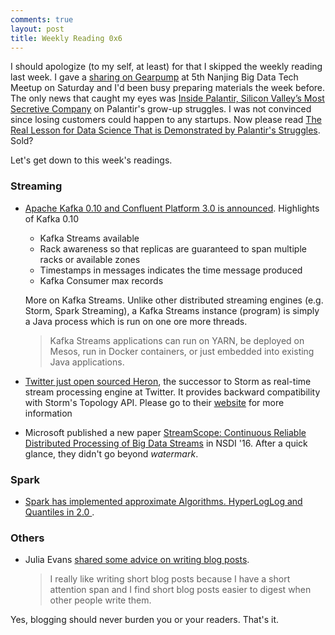 ```yaml
---
comments: true
layout: post
title: Weekly Reading 0x6
---
```


I should apologize (to my self, at least) for that I skipped the weekly reading last week. I gave a [sharing on Gearpump](http://www.slideshare.net/manuzhang/apache-gearpump-lightweight-runtime-streaming-engine) at 5th Nanjing Big Data Tech Meetup on Saturday and I'd been busy preparing materials the week before. The only news that caught my eyes was [Inside Palantir, Silicon Valley’s Most Secretive Company](https://www.buzzfeed.com/williamalden/inside-palantir-silicon-valleys-most-secretive-company?utm_term=.onev4ekN6#.ihn1Q23KP) on Palantir's grow-up struggles. I was not convinced since losing customers could happen to any startups. Now please read [The Real Lesson for Data Science That is Demonstrated by Palantir's Struggles](http://simplystatistics.org/2016/05/11/palantir-struggles/). Sold? 

Let's get down to this week's readings.  


### Streaming 

* [Apache Kafka 0.10 and Confluent Platform 3.0 is announced](http://www.confluent.io/blog/announcing-apache-kafka-0.10-and-confluent-platform-3.0). Highlights of Kafka 0.10
   - Kafka Streams available
   - Rack awareness so that replicas are guaranteed to span multiple racks or available zones
   - Timestamps in messages indicates the time message produced
   - Kafka Consumer max records

   More on Kafka Streams. Unlike other distributed streaming engines (e.g. Storm, Spark Streaming), a Kafka Streams instance (program) is simply a Java process which is run on one ore more threads. 
   
   > Kafka Streams applications can run on YARN, be deployed on Mesos, run in Docker containers, or just embedded into existing Java applications.
    
* [Twitter just open sourced Heron](https://blog.twitter.com/2016/open-sourcing-twitter-heron), the successor to Storm as real-time stream processing engine at Twitter. It provides backward compatibility with Storm's Topology API. Please go to their [website](http://heronstreaming.io/) for more information
   
* Microsoft published a new paper [StreamScope: Continuous Reliable Distributed Processing of Big Data Streams](https://blog.acolyer.org/2016/05/24/streamscope-continuous-reliable-distributed-processing-of-big-data-streams/) in NSDI '16. After a quick glance, they didn't go beyond *watermark*.

### Spark

* [Spark has implemented approximate Algorithms. HyperLogLog and Quantiles in 2.0 ](https://databricks.com/blog/2016/05/19/approximate-algorithms-in-apache-spark-hyperloglog-and-quantiles.html).

### Others 

* Julia Evans [shared some advice on writing blog posts](http://jvns.ca/blog/2016/05/22/how-do-you-write-blog-posts/).        
   
   > I really like writing short blog posts because I have a short attention span and I find short blog posts easier to digest when other people write them.

Yes, blogging should never burden you or your readers. That's it.    